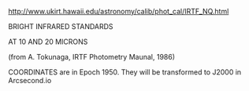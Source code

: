 http://www.ukirt.hawaii.edu/astronomy/calib/phot_cal/IRTF_NQ.html

BRIGHT INFRARED STANDARDS

AT 10 AND 20 MICRONS

(from A. Tokunaga, IRTF Photometry Maunal, 1986)

COORDINATES are in Epoch 1950. They will be transformed to J2000 in Arcsecond.io
